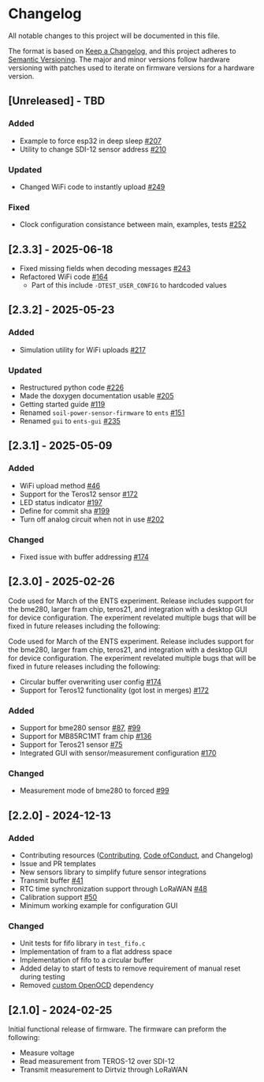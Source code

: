 # Changelog

All notable changes to this project will be documented in this file.

The format is based on [Keep a Changelog](https://keepachangelog.com/en/1.0.0/),
and this project adheres to
[Semantic Versioning](https://semver.org/spec/v2.0.0.html). The major and
minor versions follow hardware versioning with patches used to iterate on
firmware versions for a hardware version.

## [Unreleased] - TBD

### Added

- Example to force esp32 in deep sleep [#207](i207)
- Utility to change SDI-12 sensor address [#210](i210)

### Updated

- Changed WiFi code to instantly upload [#249](pr249)

### Fixed

- Clock configuration consistance between main, examples, tests [#252](i252)

[i207]: https://github.com/jlab-sensing/ENTS-node-firmware/issues/207
[i210]: https://github.com/jlab-sensing/ENTS-node-firmware/issues/210
[i252]: https://github.com/jlab-sensing/ENTS-node-firmware/issues/252
[pr249]: https://github.com/jlab-sensing/ENTS-node-firmware/pull/249

## [2.3.3] - 2025-06-18

- Fixed missing fields when decoding messages [#243](i243)
- Refactored WiFi code [#164](i164)
    - Part of this include `-DTEST_USER_CONFIG` to hardcoded values

[i164]: https://github.com/jlab-sensing/ENTS-node-firmware/issues/164
[i243]: https://github.com/jlab-sensing/ENTS-node-firmware/issues/243

## [2.3.2] - 2025-05-23

### Added

- Simulation utility for WiFi uploads [#217](i217)

### Updated

- Restructured python code [#226](pr226)
- Made the doxygen documentation usable [#205](i205)
- Getting started guide [#119](i119)
- Renamed `soil-power-sensor-firmware` to `ents` [#151](i151)
- Renamed `gui` to `ents-gui` [#235](pr235)

[i119]: https://github.com/jlab-sensing/ENTS-node-firmware/issues/119
[i151]: https://github.com/jlab-sensing/ENTS-node-firmware/issues/151
[i205]: https://github.com/jlab-sensing/ENTS-node-firmware/issues/205
[i217]: https://github.com/jlab-sensing/ENTS-node-firmware/issues/217
[pr226]: https://github.com/jlab-sensing/ENTS-node-firmware/pull/226
[pr235]: https://github.com/jlab-sensing/ENTS-node-firmware/pull/235

## [2.3.1] - 2025-05-09

### Added

- WiFi upload method [#46](i46)
- Support for the Teros12 sensor [#172](i172)
- LED status indicator [#197](i197)
- Define for commit sha [#199](i199)
- Turn off analog circuit when not in use [#202](i202)

### Changed

- Fixed issue with buffer addressing [#174](i174)

[i46]: https://github.com/jlab-sensing/ENTS-node-firmware/issues/46
[i172]: https://github.com/jlab-sensing/ENTS-node-firmware/issues/172
[i174]: https://github.com/jlab-sensing/ENTS-node-firmware/issues/174
[i197]: https://github.com/jlab-sensing/ENTS-node-firmware/issues/197
[i199]: https://github.com/jlab-sensing/ENTS-node-firmware/issues/199
[i202]: https://github.com/jlab-sensing/ENTS-node-firmware/issues/202

## [2.3.0] - 2025-02-26

Code used for March of the ENTS experiment. Release includes support for the
bme280, larger fram chip, teros21, and integration with a desktop GUI for
device configuration. The experiment revelated multiple bugs that will be fixed
in future releases including the following:

Code used for March of the ENTS experiment. Release includes support for the
bme280, larger fram chip, teros21, and integration with a desktop GUI for
device configuration. The experiment revelated multiple bugs that will be fixed
in future releases including the following:

- Circular buffer overwriting user config [#174](https://github.com/jlab-sensing/ENTS-node-firmware/issues/174)
- Support for Teros12 functionality (got lost in merges) [#172](https://github.com/jlab-sensing/ENTS-node-firmware/issues/172)

### Added

- Support for bme280 sensor [#87](i87), [#99](i99)
- Support for MB85RC1MT fram chip [#136](i136)
- Support for Teros21 sensor [#75](i75)
- Integrated GUI with sensor/measurement configuration [#170](i170)

### Changed

- Measurement mode of bme280 to forced [#99](i99)

[i75]: https://github.com/jlab-sensing/ENTS-node-firmware/issues/75
[i87]: https://github.com/jlab-sensing/ENTS-node-firmware/issues/87
[i99]: https://github.com/jlab-sensing/ENTS-node-firmware/issues/99
[i136]: https://github.com/jlab-sensing/ENTS-node-firmware/issues/136
[i170]: https://github.com/jlab-sensing/ENTS-node-firmware/pull/170

## [2.2.0] - 2024-12-13

### Added
- Contributing resources ([Contributing](./CONTRIBUTING.md),
  [Code ofConduct](./CODE_OF_CONDUCT.md), and Changelog)
- Issue and PR templates
- New sensors library to simplify future sensor integrations
- Transmit buffer [#41](i41)
- RTC time synchronization support through LoRaWAN [#48](i48)
- Calibration support [#50](i50)
- Minimum working example for configuration GUI

### Changed

- Unit tests for fifo library in `test_fifo.c`
- Implementation of fram to a flat address space
- Implementation of fifo to a circular buffer
- Added delay to start of tests to remove requirement of manual reset during testing
- Removed [custom OpenOCD](https://github.com/jlab-sensing/tool-openocd) dependency

[i41]: https://github.com/jlab-sensing/soil-power-sensor-firmware/issues/41
[i48]: https://github.com/jlab-sensing/soil-power-sensor-firmware/issues/48
[i50]: https://github.com/jlab-sensing/ENTS-node-firmware/issues/50

## [2.1.0] - 2024-02-25

Initial functional release of firmware. The firmware can preform the following:

- Measure voltage
- Read measurement from TEROS-12 over SDI-12
- Transmit measurement to Dirtviz through LoRaWAN
